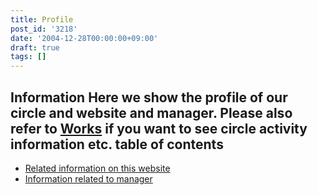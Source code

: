 ```yaml
---
title: Profile
post_id: '3218'
date: '2004-12-28T00:00:00+09:00'
draft: true
tags: []
---
```


## Information **Here we show the profile of our circle and website and manager. Please also refer to [Works](https://danmaq.com/legacy/index.php?/Works) if you want to see circle activity information etc.** table of contents

*   [Related information on this website](https://danmaq.com/category/about)
*   [Information related to manager](https://danmaq.com/tag/head)
